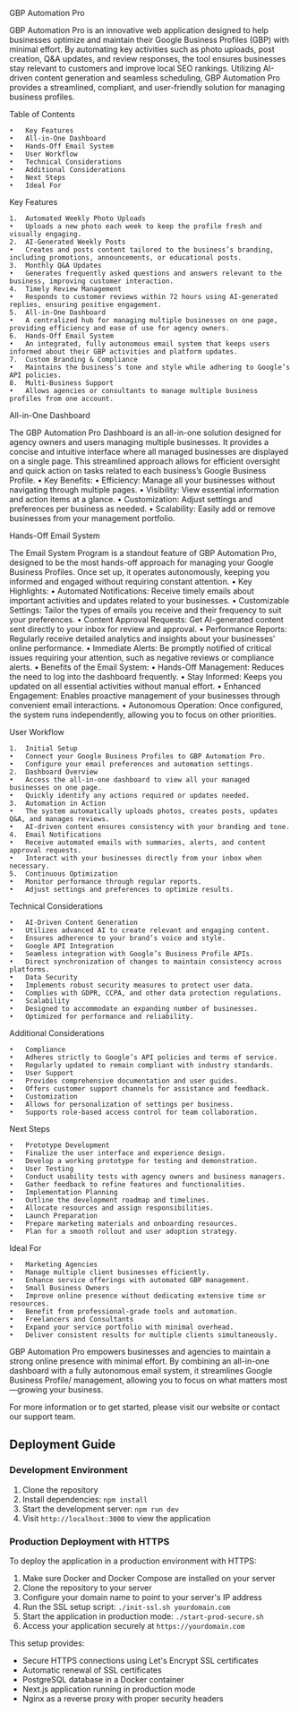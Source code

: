 GBP Automation Pro

GBP Automation Pro is an innovative web application designed to help businesses optimize and maintain their Google
Business Profiles (GBP) with minimal effort. By automating key activities such as photo uploads, post creation, Q&A
updates, and review responses, the tool ensures businesses stay relevant to customers and improve local SEO rankings.
Utilizing AI-driven content generation and seamless scheduling, GBP Automation Pro provides a streamlined, compliant,
and user-friendly solution for managing business profiles.

Table of Contents

	•	Key Features
	•	All-in-One Dashboard
	•	Hands-Off Email System
	•	User Workflow
	•	Technical Considerations
	•	Additional Considerations
	•	Next Steps
	•	Ideal For

Key Features

	1.	Automated Weekly Photo Uploads
	•	Uploads a new photo each week to keep the profile fresh and visually engaging.
	2.	AI-Generated Weekly Posts
	•	Creates and posts content tailored to the business’s branding, including promotions, announcements, or educational posts.
	3.	Monthly Q&A Updates
	•	Generates frequently asked questions and answers relevant to the business, improving customer interaction.
	4.	Timely Review Management
	•	Responds to customer reviews within 72 hours using AI-generated replies, ensuring positive engagement.
	5.	All-in-One Dashboard
	•	A centralized hub for managing multiple businesses on one page, providing efficiency and ease of use for agency owners.
	6.	Hands-Off Email System
	•	An integrated, fully autonomous email system that keeps users informed about their GBP activities and platform updates.
	7.	Custom Branding & Compliance
	•	Maintains the business’s tone and style while adhering to Google’s API policies.
	8.	Multi-Business Support
	•	Allows agencies or consultants to manage multiple business profiles from one account.

All-in-One Dashboard

The GBP Automation Pro Dashboard is an all-in-one solution designed for agency owners and users managing multiple
businesses. It provides a concise and intuitive interface where all managed businesses are displayed on a single page.
This streamlined approach allows for efficient oversight and quick action on tasks related to each business’s Google
Business Profile.
• Key Benefits:
• Efficiency: Manage all your businesses without navigating through multiple pages.
• Visibility: View essential information and action items at a glance.
• Customization: Adjust settings and preferences per business as needed.
• Scalability: Easily add or remove businesses from your management portfolio.

Hands-Off Email System

The Email System Program is a standout feature of GBP Automation Pro, designed to be the most hands-off approach for
managing your Google Business Profiles. Once set up, it operates autonomously, keeping you informed and engaged without
requiring constant attention.
• Key Highlights:
• Automated Notifications: Receive timely emails about important activities and updates related to your businesses.
• Customizable Settings: Tailor the types of emails you receive and their frequency to suit your preferences.
• Content Approval Requests: Get AI-generated content sent directly to your inbox for review and approval.
• Performance Reports: Regularly receive detailed analytics and insights about your businesses’ online performance.
• Immediate Alerts: Be promptly notified of critical issues requiring your attention, such as negative reviews or
compliance alerts.
• Benefits of the Email System:
• Hands-Off Management: Reduces the need to log into the dashboard frequently.
• Stay Informed: Keeps you updated on all essential activities without manual effort.
• Enhanced Engagement: Enables proactive management of your businesses through convenient email interactions.
• Autonomous Operation: Once configured, the system runs independently, allowing you to focus on other priorities.

User Workflow

	1.	Initial Setup
	•	Connect your Google Business Profiles to GBP Automation Pro.
	•	Configure your email preferences and automation settings.
	2.	Dashboard Overview
	•	Access the all-in-one dashboard to view all your managed businesses on one page.
	•	Quickly identify any actions required or updates needed.
	3.	Automation in Action
	•	The system automatically uploads photos, creates posts, updates Q&A, and manages reviews.
	•	AI-driven content ensures consistency with your branding and tone.
	4.	Email Notifications
	•	Receive automated emails with summaries, alerts, and content approval requests.
	•	Interact with your businesses directly from your inbox when necessary.
	5.	Continuous Optimization
	•	Monitor performance through regular reports.
	•	Adjust settings and preferences to optimize results.

Technical Considerations

	•	AI-Driven Content Generation
	•	Utilizes advanced AI to create relevant and engaging content.
	•	Ensures adherence to your brand’s voice and style.
	•	Google API Integration
	•	Seamless integration with Google’s Business Profile APIs.
	•	Direct synchronization of changes to maintain consistency across platforms.
	•	Data Security
	•	Implements robust security measures to protect user data.
	•	Complies with GDPR, CCPA, and other data protection regulations.
	•	Scalability
	•	Designed to accommodate an expanding number of businesses.
	•	Optimized for performance and reliability.

Additional Considerations

	•	Compliance
	•	Adheres strictly to Google’s API policies and terms of service.
	•	Regularly updated to remain compliant with industry standards.
	•	User Support
	•	Provides comprehensive documentation and user guides.
	•	Offers customer support channels for assistance and feedback.
	•	Customization
	•	Allows for personalization of settings per business.
	•	Supports role-based access control for team collaboration.

Next Steps

	•	Prototype Development
	•	Finalize the user interface and experience design.
	•	Develop a working prototype for testing and demonstration.
	•	User Testing
	•	Conduct usability tests with agency owners and business managers.
	•	Gather feedback to refine features and functionalities.
	•	Implementation Planning
	•	Outline the development roadmap and timelines.
	•	Allocate resources and assign responsibilities.
	•	Launch Preparation
	•	Prepare marketing materials and onboarding resources.
	•	Plan for a smooth rollout and user adoption strategy.

Ideal For

	•	Marketing Agencies
	•	Manage multiple client businesses efficiently.
	•	Enhance service offerings with automated GBP management.
	•	Small Business Owners
	•	Improve online presence without dedicating extensive time or resources.
	•	Benefit from professional-grade tools and automation.
	•	Freelancers and Consultants
	•	Expand your service portfolio with minimal overhead.
	•	Deliver consistent results for multiple clients simultaneously.

GBP Automation Pro empowers businesses and agencies to maintain a strong online presence with minimal effort. By
combining an all-in-one dashboard with a fully autonomous email system, it streamlines Google Business Profile/
management, allowing you to focus on what matters most—growing your business.

For more information or to get started, please visit our website or contact our support team.

## Deployment Guide

### Development Environment
1. Clone the repository
2. Install dependencies: `npm install`
3. Start the development server: `npm run dev`
4. Visit `http://localhost:3000` to view the application

### Production Deployment with HTTPS
To deploy the application in a production environment with HTTPS:

1. Make sure Docker and Docker Compose are installed on your server
2. Clone the repository to your server
3. Configure your domain name to point to your server's IP address
4. Run the SSL setup script: `./init-ssl.sh yourdomain.com`
5. Start the application in production mode: `./start-prod-secure.sh`
6. Access your application securely at `https://yourdomain.com`

This setup provides:
- Secure HTTPS connections using Let's Encrypt SSL certificates
- Automatic renewal of SSL certificates
- PostgreSQL database in a Docker container
- Next.js application running in production mode
- Nginx as a reverse proxy with proper security headers
